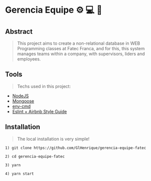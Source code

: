 # Gerencia Equipe ⚙️ 💻  🧠

## Abstract

> This project aims to create a non-relational database in WEB Programming classes at Fatec Franca, and for this, this system manages teams within a company, with supervisors, liders and employees.

## Tools

> Techs used in this project:
- [NodeJS](https://nodejs.org)
- [Mongoose](https://mongoosejs.com/)
- [env-cmd](https://github.com/toddbluhm/env-cmd)
- [Eslint + Airbnb Style Guide](https://github.com/airbnb/javascript/tree/master/packages/eslint-config-airbnb)


## Installation

> The local installation is very simple!

```
1) git clone https://github.com/GlHenrique/gerencia-equipe-fatec
```

```
2) cd gerencia-equipe-fatec
```
```
3) yarn
```
```
4) yarn start
``` 
